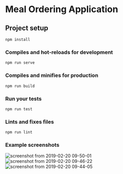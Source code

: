 # Meal Ordering Application 

## Project setup
```
npm install
```

### Compiles and hot-reloads for development
```
npm run serve
```

### Compiles and minifies for production
```
npm run build
```

### Run your tests
```
npm run test
```

### Lints and fixes files
```
npm run lint
```
### Example screenshots

![screenshot from 2019-02-20 09-50-01](https://user-images.githubusercontent.com/16364918/53086940-585bd500-3506-11e9-85a6-575a89ca1442.png)
![screenshot from 2019-02-20 09-46-22](https://user-images.githubusercontent.com/16364918/53086941-585bd500-3506-11e9-8231-627f40074a3a.png)
![screenshot from 2019-02-20 09-44-05](https://user-images.githubusercontent.com/16364918/53086943-585bd500-3506-11e9-9189-a75492741fce.png)
